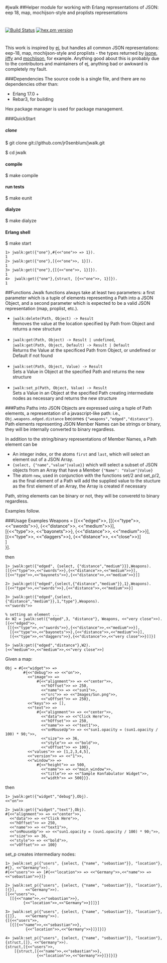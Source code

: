 #jwalk
##Helper module for working with Erlang representations of JSON: eep 18, map, mochijson-style and proplists representations
# 

[![Build Status](https://travis-ci.org/jr0senblum/jwalk.svg?branch=master)](https://travis-ci.org/jr0senblum/jwalk)
[![hex.pm version](https://img.shields.io/hexpm/v/jwalk.svg)](https://hex.pm/packages/jwalk)
# 

This work is inspired by [ej](https://github.com/seth/ej), but handles all common JSON representations: eep-18, map, mochijson-style and proplists - the types returned by [jsone](https://github.com/sile/jsone), [jiffy](https://github.com/davisp/jiffy) and [mochijson](https://github.com/mochi/mochiweb), for example. 
Anything good about this is probably due to the contributors and maintainers of 
ej, anything bad or awkward is completely my fault.

###Dependencies
The source code is a single file, and there are no dependencies other than:

* Erlang 17.0 +
* Rebar3, for building

Hex package manager is used for package management.


###QuickStart
##### clone
$ git clone git://github.com/jr0senblum/jwalk.git

$ cd jwalk

#### compile
$ make compile

#### run tests
$ make eunit

#### dialyze
$ make dialyze

#### Erlang shell
$ make start

    1> jwalk:get({"one"},#{<<"one">> => 1}).
    1
    2> jwalk:get({"one"},[{<<"one">>, 1}]).
    1
    3> jwalk:get({"one"},{[{<<"one">>, 1}]}).
    1
    4>  jwalk:get({"one"},{struct, [{<<"one">>, 1}]}).
    1


##Functions
Jwalk functions always take at least two parameters: a first parameter which is a
tuple of elements representing a Path into a JSON Object, and a second 
parameter which is expected to be a valid JSON representation (map, proplist, etc.).


* ``jwalk:delete(Path, Object) -> Result`` </br>
 Removes the value at the location specified by Path from Object and returns a new structure </br></br>
* ``jwalk:get(Path, Object) -> Result | undefined``, </br>
 ``jwalk:get(Path, Object, Default) -> Result | Default``</br>
 Returns the Value at the specificed Path from Object, or undefined or Default if not found </br> </br>
* ``jwalk:set(Path, Object, Value) -> Result``</br>
Sets a Value in Object at the specified Path and returns the new structure </br> </br>
* ``jwalk:set_p(Path, Object, Value) -> Result``</br>
Sets a Value in an Object at the specified Path creating intermediate nodes as necessary and 
returns the new structure

###Paths
Paths into JSON Objects are expressed using a tuple of Path elements, a 
representation of a javascript-like path: i.e.,
``Obj.weapons.edged.distance``  becomes ``{"weapons","edged","distance"}``. 
Path elements representing JSON Member Names can be strings or binary, they 
will be internally converted to binary regardless.

In addition to the string/binary representations of Member Names, a Path element can 
be

* An integer index, or the atoms `first` and `last`, which will select 
an element out of a JSON Array.
* ``{select, {"name","value"|value}}`` which will select a subset of JSON objects 
from an Array that have a Member ``{"Name": "Value"|Value}`` 
* The atom `new`, used in conjunction with the functions set/2 and set_p/2, as the final element of a Path will add the supplied value to the stucture as the first element of an Array, the Array is created if necessary

Path, string elements can be binary or not, they will be converetd to binary regardless.

Examples follow.

###Usage Examples
    Weapons = [{<<"edged">>, [[{<<"type">>, <<"swords">>}, {<<"distance">>, <<"medium">>}],   
                              [{<<"type">>, <<"bayonets">>},  {<<"distance">>, <<"medium">>}],
                              [{<<"type">>, <<"daggers">>}, {<<"distance">>, <<"close">>}]                            
                            ]                            
              }].
              

then
	
    1> jwalk:get({"edged", {select, {"distance","medium"}}},Weapons).
    [[{<<"type">>,<<"swords">>},{<<"distance">>,<<"medium">>}],
    [{<<"type">>,<<"bayonets">>},{<<"distance">>,<<"medium">>}]]

    2> jwalk:get({"edged",{select,{"distance","medium"}},1},Weapons).
    [{<<"type">>,<<"swords">>},{<<"distance">>,<<"medium">>}]

    3> jwalk:get({"edged",{select,{"distance","medium"}},1,"type"},Weapons).
    <<"swords">>
	
    % setting an element ...
    4> W2 = jwalk:set({"edged",3, "distance"}, Weapons, <<"very close">>).
    [{<<"edged">>,
     [[{<<"type">>,<<"swords">>},{<<"distance">>,<<"medium">>}],
      [{<<"type">>,<<"bayonets">>},{<<"distance">>,<<"medium">>}],
      [{<<"type">>,<<"daggers">>},{<<"distance">>,<<"very close">>}]]}]
    
    5> jwalk:get({"edged","distance"},W2).
    [<<"medium">>,<<"medium">>,<<"very close">>]

Given a map:

    Obj = #{<<"widget">> => 
            #{<<"debug">> => <<"on">>,
              <<"image">> => 
                  #{<<"alignment">> => <<"center">>,
                    <<"hOffset">> => 250,
                    <<"name">> => <<"sun1">>,
                    <<"src">> => <<"Images/Sun.png">>,
                    <<"vOffset">> => 250},
              <<"keys">> => [],
              <<"text">> => 
                  #{<<"alignment">> => <<"center">>,
                    <<"data">> => <<"Click Here">>,
                    <<"hOffset">> => 250,
                    <<"name">> => <<"text1">>,
                    <<"onMouseUp">> => <<"sun1.opacity = (sun1.opacity / 100) * 90;">>,
                    <<"size">> => 36,
                    <<"style">> => <<"bold">>,
                    <<"vOffset">> => 100},
              <<"values">> => [1,2,3,4,5],
              <<"version">> => <<"1">>,
              <<"window">> => 
                  #{<<"height">> => 500,
                    <<"name">> => <<"main_window">>,
                    <<"title">> => <<"Sample Konfabulator Widget">>,
                    <<"width">> => 500}}}.

then
    

    1> jwalk:get({"widget","debug"},Obj).
    <<"on">>
	
	2> jwalk:get({"widget","text"},Obj).
	#{<<"alignment">> => <<"center">>,
  	  <<"data">> => <<"Click Here">>,
  	  <<"hOffset">> => 250,
  	  <<"name">> => <<"text1">>,
  	  <<"onMouseUp">> => <<"sun1.opacity = (sun1.opacity / 100) * 90;">>,
  	  <<"size">> => 36,
  	  <<"style">> => <<"bold">>,
  	  <<"vOffset">> => 100}
      
set_p creates intermediary nodes: 

	1> jwalk:set_p({"users", {select, {"name", "sebastian"}}, "location"}, #{}, <<"Germany">>).
    #{<<"users">> => [#{<<"location">> => <<"Germany">>,<<"name">> => <<"sebastian">>}]}

	2> jwalk:set_p({"users", {select, {"name", "sebastian"}}, "location"}, [{}],    <<"Germany">>).
	[{<<"users">>,
	  [[{<<"name">>,<<"sebastian">>},
            {<<"location">>,<<"Germany">>}]]}]

    3> jwalk:set_p({"users", {select, {"name", "sebastian"}}, "location"}, {[]},    <<"Germany">>).
	{[{<<"users">>,
   	  [{[{<<"name">>,<<"sebastian">>},
             {<<"location">>,<<"Germany">>}]}]}]}

    4> jwalk:set_p({"users", {select, {"name", "sebastian"}}, "location"}, {struct,[]}, <<"Germany">>).
    {struct,[{<<"users">>,
        [{struct,[{<<"name">>,<<"sebastian">>},
                  {<<"location">>,<<"Germany">>}]}]}]}
